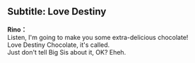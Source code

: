 # 

  
## Subtitle: Love Destiny
  
**Rino：**  
Listen, I'm going to make you some extra-delicious chocolate!  
Love Destiny Chocolate, it's called.  
Just don't tell Big Sis about it, OK? Eheh.  
